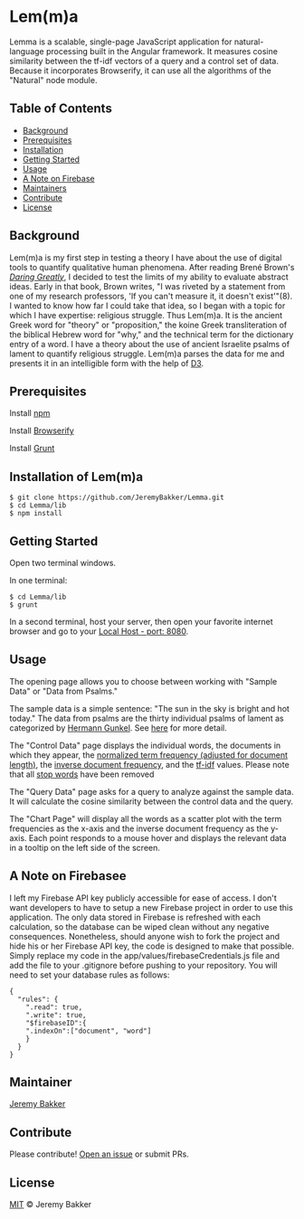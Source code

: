 # Lem(m)a

Lemma is a scalable, single-page JavaScript application for natural-language processing built in the Angular framework. It measures cosine similarity between the tf-idf vectors of a query and a control set of data. Because it incorporates Browserify, it can use all the algorithms of the "Natural" node module. 


## Table of Contents

- [Background](#background)
- [Prerequisites](#prerequisites)
- [Installation](#installation)
- [Getting Started](#getting-started)
- [Usage](#usage)
- [A Note on Firebase](#a-note-on-firebase)
- [Maintainers](#maintainers)
- [Contribute](#contribute)
- [License](#license)

## Background

Lem(m)a is my first step in testing a theory I have about the use of digital tools to quantify qualitative human phenomena. After reading Bren&#233; Brown's [_Daring Greatly_](https://www.amazon.com/Daring-Greatly-Courage-Vulnerable-Transforms/dp/1592408419/ref=sr_1_1?s=books&ie=UTF8&qid=1484430978&sr=1-1&keywords=daring+greatly), I decided to test the limits of my ability to evaluate abstract ideas. Early in that book, Brown writes, "I was riveted by a statement from one of my research professors, 'If you can't measure it, it doesn't exist'"(8). I wanted to know how far I could take that idea, so I began with a topic for which I have expertise: religious struggle. Thus Lem(m)a. It is the ancient Greek word for "theory" or "proposition," the koine Greek transliteration of the biblical Hebrew word for "why," and the technical term for the dictionary entry of a word. I have a theory about the use of ancient Israelite psalms of lament to quantify religious struggle. Lem(m)a parses the data for me and presents it in an intelligible form with the help of [D3](https://d3js.org/).


## Prerequisites

Install [npm](https://www.npmjs.com/)

Install [Browserify](http://browserify.org/)

Install [Grunt](https://gruntjs.com/getting-started)

## Installation of Lem(m)a
```
$ git clone https://github.com/JeremyBakker/Lemma.git
$ cd Lemma/lib
$ npm install
```

## Getting Started

Open two terminal windows.

In one terminal:
```
$ cd Lemma/lib
$ grunt
```

In a second terminal, host your server, then open your favorite internet browser and go to your [Local Host - port: 8080](http://localhost:8080/).

## Usage

The opening page allows you to choose between working with "Sample Data" or "Data from Psalms."

The sample data is a simple sentence: "The sun in the sky is bright and hot today."
The data from psalms are the thirty individual psalms of lament as categorized by [Hermann Gunkel](https://en.wikipedia.org/wiki/Hermann_Gunkel). See [here](http://biblical-studies.ca/pdfs/Gunkel_Classification_of_the_Psalms.pdf) for more detail.

The "Control Data" page displays the individual words, the documents in which they appear, the [normalized term frequency (adjusted for document length)](https://en.wikipedia.org/wiki/Tf%E2%80%93idf#Term_frequency_2), the [inverse document frequency](https://en.wikipedia.org/wiki/Tf%E2%80%93idf#Inverse_document_frequency_2), and the [tf-idf](https://en.wikipedia.org/wiki/Tf%E2%80%93idf) values. Please note that all [stop words](https://en.wikipedia.org/wiki/Stop_words) have been removed

The "Query Data" page asks for a query to analyze against the sample data. It will calculate the cosine similarity between the control data and the query.

The "Chart Page" will display all the words as a scatter plot with the term frequencies as the x-axis and the inverse document frequency as the y-axis. Each point responds to a mouse hover and displays the relevant data in a tooltip on the left side of the screen.

## A Note on Firebasee

I left my Firebase API key publicly accessible for ease of access. I don't want developers to have to setup a new Firebase project in order to use this application. The only data stored in Firebase is refreshed with each calculation, so the database can be wiped clean without any negative consequences. Nonetheless, should anyone wish to fork the project and hide his or her Firebase API key, the code is designed to make that possible. Simply replace my code in the app/values/firebaseCredentials.js file and add the file to your .gitignore before pushing to your repository. You will need to set your database rules as follows: 

```
{
  "rules": {
    ".read": true,
    ".write": true,
    "$firebaseID":{
    ".indexOn":["document", "word"]
  	}
  }
}
```

## Maintainer

[Jeremy Bakker](https://github.com/JeremyBakker)

## Contribute

Please contribute! [Open an issue](https://github.com/JeremyBakker/Lemma/issues/new) or submit PRs. 


## License

[MIT](LICENSE) © Jeremy Bakker
